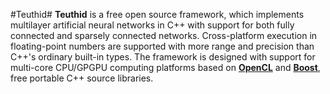 #Teuthid#
**Teuthid** is a free open source framework, which implements multilayer artificial neural networks in C++ with support for both fully connected and sparsely connected networks. Cross-platform execution in floating-point numbers are supported with more range and precision than C++'s ordinary built-in types. The framework is designed with support for multi-core CPU/GPGPU computing platforms based on **[OpenCL](https://www.khronos.org/opencl/)** and **[Boost](http://www.boost.org/)**, free portable C++ source libraries.
